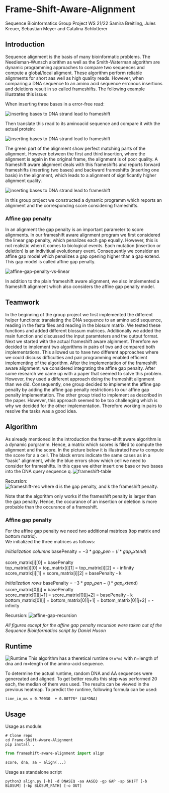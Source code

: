 # Frame-Shift-Aware-Alignment
Sequence Bioinformatics Group Project WS 21/22
Samira Breitling, Jules Kreuer, Sebastian Meyer and Catalina Schlotterer

## Introduction
Sequence alignment is the basis of many bioinformatic problems. The Needleman-Wunsch alorithm as well as the Smith-Waterman algorithm are dynamic programming approaches to compare two sequences and compute a global/local aligment. These algorithm perform reliable alignments for short aas well as high quality reads. However, when comparing a DNA sequence to an amino acid sequence erronous insertions and deletions result in so called frameshifts. The following example illustrates this issue:

When inserting three bases in a error-free read:

![inserting bases to DNA strand lead to frameshift](https://user-images.githubusercontent.com/94982104/150514625-b0d299fa-2a21-4fc0-b1f8-5c53d9637f06.png)

Then translate this read to its aminoacid sequence and compare it with the actual protein:

![inserting bases to DNA strand lead to frameshift](https://user-images.githubusercontent.com/94982104/150515030-3abdf8ed-db21-4f92-ab7a-332c8111fabc.png)

The green part of the alignment show perfect matching parts of the alignment. However between the first and third insertion, where the alignment is again in the original frame, the alignment is of poor quality.
A frameshift aware alignment deals with this frameshifts and reports forward frameshifts (inserting two bases) and backward frameshifts (inserting one basis) in the alignment, which leads to a alignment of significantly higher alignment quality.

![inserting bases to DNA strand lead to frameshift](https://user-images.githubusercontent.com/94982104/150515892-70ba849d-47aa-4007-9f55-c0ec0efbbb3d.png)

In this group project we constructed a dynamic programm which reports an alignment and the corresponding score considering frameshifts.

### Affine gap penalty
In an alignment the gap penalty is an important parameter to score alignments. In our frameshift aware alignment program we first considered the linear gap penalty, which penalizes each gap equally. However, this is not realistic when it comes to biological events. Each mutation (insertion or deletion) is an indivitiual evolutionary event. Consequently we consider an affine gap model which penalizes a gap opening higher than a gap extend. This gap model is called affine gap penalty. 

![affine-gap-penalty-vs-linear](https://user-images.githubusercontent.com/94982104/150522224-2640f306-3508-4014-b41b-c03c2539e0da.png)
                    
In addition to the plain frameshift aware alignment, we also implemented a frameshift alignment which also considers the affine gap penalty model.


## Teamwork
In the beginning of the group project we first implemented the different helper functions: translating the DNA sequence to an amino acid sequence, reading in the fasta files and reading in the blosum matrix. We tested these functions and added different blossum matrices. Additionally we added the main function and discussed the input paramteters and the output format. Next we started with the actual frameshift aware alginment. Therefore we decided to implement two algorithms in pairs of two and compared both implementations. This allowed us to have two different approaches where we could discuss difficulties and pair programming enabled efficient implementing of the algorithm. After the implementation of the frameshift aware alignment, we considered integrating the affine gap penalty. After some research we came up with a paper that seemed to solve this problem. However, they used a different approach doing the frameshift alignment than we did. Consequently, one group decided to implement the affine gap penalty by adding the affine gap penalty restrictions to our affine gap penalty implementation. The other group tried to implement as described in the paper. However, this approach seemed to be too challenging which is why we decided for the other implementation. Therefore working in pairs to resolve the tasks was a good idea.


## Algorithm
As already mentioned in the introduction the frame-shift aware algorithm is a dynamic porgramm. Hence, a matrix which scores is filled to compute the alignment and the score. In the picture below it is illustrated how to compute the score for a a cell. The black errors indicate the same cases as in a "basic" alignment, while the blue errors show which cell we need to consider for frameshifts. In this case we either insert one base or two bases into the DNA query sequence q.
![frameshift-table](https://user-images.githubusercontent.com/94982104/150526888-85e380a5-543e-48be-998a-0cef56917dba.png)

Recursion:  
![frameshift-rec](https://user-images.githubusercontent.com/94982104/150528688-b96e248d-fc5d-405b-a293-e2b56e740526.png)
where d is the gap penalty, and k the frameshift penalty. 

Note that the algorithm only works if the frameshift penalty is larger than the gap penalty. Hence, the occurance of an insertion or deletion is more probable than the occurance of a frameshift.

### Affine gap penalty
For the affine gap penalty we need two additional matrices (top matrix and bottom matrix). <br>
We initialized the three matrices as follows:

_Iniitialization columns_
basePenalty = $-3*gap_open - (i*gap_extend)$ <br>

score_matrix[i][0] = basePenalty<br>
top_matrix[i][0] = top_matrix[i][1] = top_matrix[i][2] = - infinity<br>
score_matrix[i][1] = score_matrix[i][2] = basePenalty - k<br>

_Initialization rows_
basePenalty = $-3*gap_open - (j*gap_extend)$ <br>
score_matrix[0][j] = basePenalty<br>
score_matrix[0][j+1] = score_matrix[0][j+2] = basePenalty - k<br>
bottom_matrix[0][j] = bottom_matrix[0][j+1] = bottom_matrix[0][j+2] = - infinity<br>

Recursion:
![affine-gap-recursion](https://user-images.githubusercontent.com/94982104/150538090-9711a9e7-48b2-4219-ad37-9d78b5ed75fa.png)


_All figures except for the affine gap penalty recursion were taken out of the Sequence Bioinformatics script by Daniel Huson_

## Runtime
![Runtime](https://user-images.githubusercontent.com/25013642/150572224-4b660955-0101-45ac-8c61-cede61ae3280.png)
This algorithm has a theretical runtime `O(n*m)` with n=length of dna and m=length of the amino-acid sequence.

To determine the actual runtime, random DNA and AA sequences were genereated and aligned. To get better results this step was performed 20 each, the median of them was used.
The results can be viewed in the previous heatmap. 
To predict the runtime, following formula can be used:

`time_in_ms = 0.70030  + 0.00778* (AA*DNA)`

## Usage
Usage as module:

```
# Clone repo
cd Frame-Shift-Aware-Alignment
pip install .
```

```python
from frameshift-aware-alignment import align

score, dna, aa = align(...)
```

Usage as standalone script
```
python3 align.py [-h] -d DNASEQ -aa AASEQ -gp GAP -sp SHIFT [-b BLOSUM] [-bp BLOSUM_PATH] [-o OUT]
```


